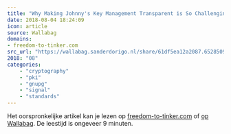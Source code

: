 ```yaml
---
title: "Why Making Johnny's Key Management Transparent is So Challenging"
date: 2018-08-04 18:24:09
icon: article
source: Wallabag
domains:
- freedom-to-tinker.com
src_url: "https://wallabag.sanderdorigo.nl/share/61df5ea12a2087.65285092"
2018: "08"
categories:
    - "cryptography"
    - "pki"
    - "gnupg"
    - "signal"
    - "standards"
---
```

Het oorspronkelijke artikel kan je lezen op [freedom-to-tinker.com](https://freedom-to-tinker.com/2016/03/31/why-making-johnnys-key-management-transparent-is-so-challenging/) of [op Wallabag](https://wallabag.sanderdorigo.nl/share/61df5ea12a2087.65285092). De leestijd is ongeveer 9 minuten.